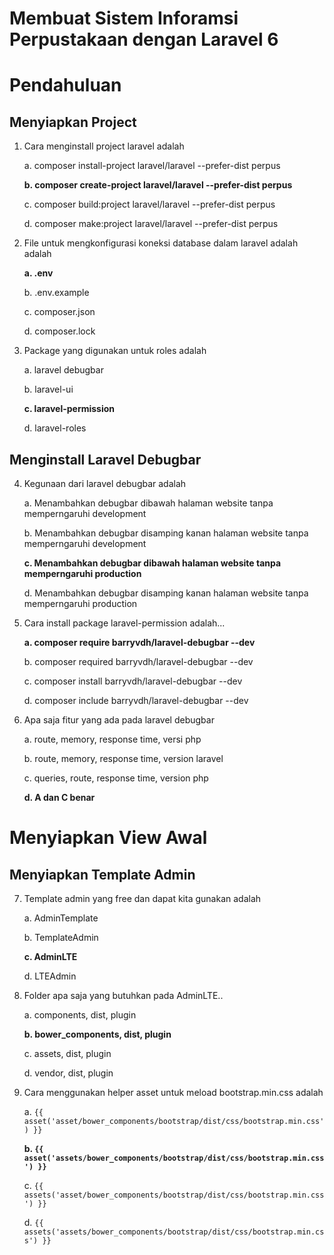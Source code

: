 # Membuat Sistem Inforamsi Perpustakaan dengan Laravel 6

# Pendahuluan

## Menyiapkan Project

1. Cara menginstall project laravel adalah

    a. composer install-project laravel/laravel --prefer-dist perpus

    **b. composer create-project laravel/laravel --prefer-dist perpus**

    c. composer build:project laravel/laravel --prefer-dist perpus

    d. composer make:project laravel/laravel --prefer-dist perpus

2. File untuk mengkonfigurasi koneksi database dalam laravel adalah adalah

    **a. .env**

    b. .env.example

    c. composer.json

    d. composer.lock

3. Package yang digunakan untuk roles adalah

    a. laravel debugbar

    b. laravel-ui

    **c. laravel-permission**

    d. laravel-roles

## Menginstall Laravel Debugbar

4. Kegunaan dari laravel debugbar adalah

    a. Menambahkan debugbar dibawah halaman website tanpa memperngaruhi development

    b. Menambahkan debugbar disamping kanan halaman website tanpa memperngaruhi development

    **c. Menambahkan debugbar dibawah halaman website tanpa memperngaruhi production**

    d. Menambahkan debugbar disamping kanan halaman website tanpa memperngaruhi production

5. Cara install package laravel-permission adalah...

    **a. composer require barryvdh/laravel-debugbar --dev**

    b. composer required barryvdh/laravel-debugbar --dev

    c. composer install barryvdh/laravel-debugbar --dev

    d. composer include barryvdh/laravel-debugbar --dev

6. Apa saja fitur yang ada pada laravel debugbar
    
    a. route, memory, response time, versi php

    b. route, memory, response time, version laravel

    c. queries, route, response time, version php

    **d. A dan C benar**

# Menyiapkan View Awal

## Menyiapkan Template Admin

7. Template admin yang free dan dapat kita gunakan adalah

    a. AdminTemplate

    b. TemplateAdmin

    **c. AdminLTE**

    d. LTEAdmin

8.  Folder apa saja yang butuhkan pada AdminLTE..
    
    a. components, dist, plugin

    **b. bower_components, dist, plugin**

    c. assets, dist, plugin

    d. vendor, dist, plugin

9. Cara menggunakan helper asset untuk meload bootstrap.min.css adalah

    a. ``{{ asset('asset/bower_components/bootstrap/dist/css/bootstrap.min.css') }}``

    **b. ``{{ asset('assets/bower_components/bootstrap/dist/css/bootstrap.min.css') }}``**

    c. ``{{ assets('asset/bower_components/bootstrap/dist/css/bootstrap.min.css') }}``

    d. ``{{ assets('assets/bower_components/bootstrap/dist/css/bootstrap.min.css') }}``
